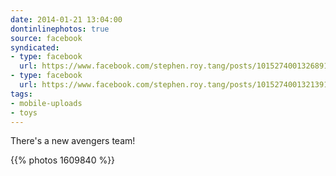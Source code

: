 ```yaml
---
date: 2014-01-21 13:04:00
dontinlinephotos: true
source: facebook
syndicated:
- type: facebook
  url: https://www.facebook.com/stephen.roy.tang/posts/10152740013268912:0
- type: facebook
  url: https://www.facebook.com/stephen.roy.tang/posts/10152740013213912
tags:
- mobile-uploads
- toys
---
```


There's a new avengers team!

{{% photos 1609840 %}}